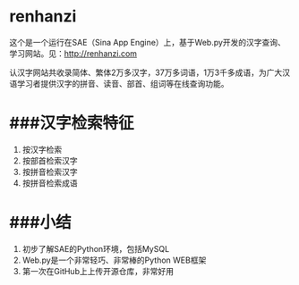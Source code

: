 renhanzi
========

这个是一个运行在SAE（Sina App Engine）上，基于Web.py开发的汉字查询、学习网站。见：http://renhanzi.com

认汉字网站共收录简体、繁体2万多汉字，37万多词语，1万3千多成语，为广大汉语学习者提供汉字的拼音、读音、部首、组词等在线查询功能。

###汉字检索特征
========
1. 按汉字检索
2. 按部首检索汉字
3. 按拼音检索汉字
4. 按拼音检索成语

###小结
========
1. 初步了解SAE的Python环境，包括MySQL
2. Web.py是一个非常轻巧、非常棒的Python WEB框架
3. 第一次在GitHub上上传开源仓库，非常好用
